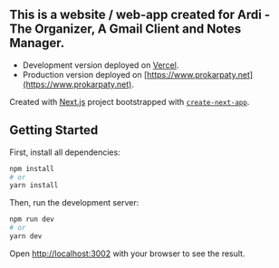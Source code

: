 ## This is a website / web-app created for Ardi - The Organizer, A Gmail Client and Notes Manager.

- Development version deployed on [Vercel](https://ardi-mokancode.vercel.app).
- Production version deployed on [https://www.prokarpaty.net](https://www.prokarpaty.net).

Created with [Next.js](https://nextjs.org/) project bootstrapped with [`create-next-app`](https://github.com/vercel/next.js/tree/canary/packages/create-next-app).

## Getting Started

First, install all dependencies:
```bash
npm install
# or
yarn install
```

Then, run the development server:

```bash
npm run dev
# or
yarn dev
```

Open [http://localhost:3002](http://localhost:3002) with your browser to see the result.